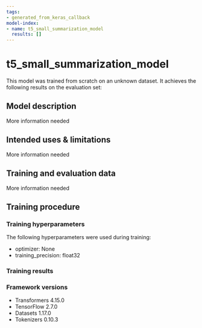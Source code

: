 ```yaml
---
tags:
- generated_from_keras_callback
model-index:
- name: t5_small_summarization_model
  results: []
---
```


<!-- This model card has been generated automatically according to the information Keras had access to. You should
probably proofread and complete it, then remove this comment. -->

# t5_small_summarization_model

This model was trained from scratch on an unknown dataset.
It achieves the following results on the evaluation set:


## Model description

More information needed

## Intended uses & limitations

More information needed

## Training and evaluation data

More information needed

## Training procedure

### Training hyperparameters

The following hyperparameters were used during training:
- optimizer: None
- training_precision: float32

### Training results



### Framework versions

- Transformers 4.15.0
- TensorFlow 2.7.0
- Datasets 1.17.0
- Tokenizers 0.10.3
